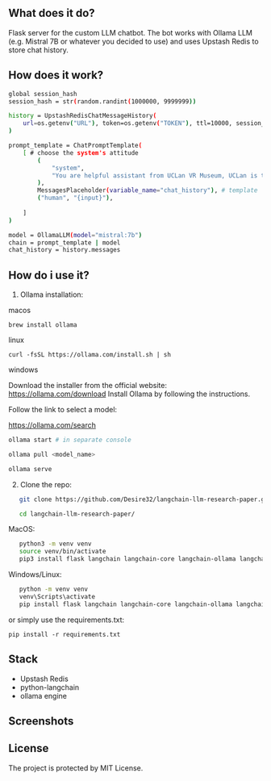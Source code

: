 ## What does it do?

Flask server for the custom LLM chatbot. The bot works with Ollama LLM (e.g. Mistral 7B or whatever you decided to use) and uses Upstash Redis to store chat history.

## How does it work?

```bash
global session_hash
session_hash = str(random.randint(1000000, 9999999))
```

```bash
history = UpstashRedisChatMessageHistory(
    url=os.getenv("URL"), token=os.getenv("TOKEN"), ttl=10000, session_id=(f"{session_hash}")
)
```

```bash
prompt_template = ChatPromptTemplate(
    [ # choose the system's attitude
        (
            "system",
            "You are helpful assistant from UCLan VR Museum, UCLan is the british university, abbreviature is University of Central Lancashire of Cyprus, your name is Martin"
        ),
        MessagesPlaceholder(variable_name="chat_history"), # template
        ("human", "{input}"),
        
    ]
)
```

```bash
model = OllamaLLM(model="mistral:7b")
chain = prompt_template | model
chat_history = history.messages
```

## How do i use it?

1. Ollama installation:

macos

``
brew install ollama
``

linux

``
curl -fsSL https://ollama.com/install.sh | sh
``

windows

Download the installer from the official website: https://ollama.com/download
Install Ollama by following the instructions.

Follow the link to select a model:

https://ollama.com/search

```bash
ollama start # in separate console

ollama pull <model_name>

ollama serve
```


2. Clone the repo:
```bash
   git clone https://github.com/Desire32/langchain-llm-research-paper.git

   cd langchain-llm-research-paper/
```

MacOS:
```bash
   python3 -m venv venv
   source venv/bin/activate
   pip3 install flask langchain langchain-core langchain-ollama langchain-community langsmith python-dotenv upstash-redis
```
Windows/Linux:
```bash
   python -m venv venv
   venv\Scripts\activate
   pip install flask langchain langchain-core langchain-ollama langchain-community langsmith python-dotenv upstash-redis
```

or simply use the requirements.txt:

``
pip install -r requirements.txt
``

## Stack
- Upstash Redis
- python-langchain
- ollama engine


## Screenshots



## License

The project is protected by MIT License.
